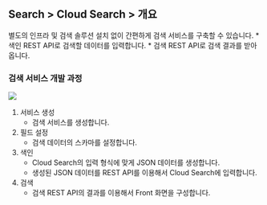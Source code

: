 ## Search > Cloud Search > 개요

별도의 인프라 및 검색 솔루션 설치 없이 간편하게 검색 서비스를 구축할 수 있습니다.
    * 색인 REST API로 검색할 데이터를 입력합니다.
    * 검색 REST API로 검색 결과를 받아옵니다.

### 검색 서비스 개발 과정
![](http://static.toastoven.net/prod_search/block_diagrm-20200113.png?)
1. 서비스 생성
    * 검색 서비스를 생성합니다.
2. 필드 설정
    * 검색 데이터의 스카마를 설정합니다.
3. 색인
    * Cloud Search의 입력 형식에 맞게 JSON 데이터를 생성합니다.
    * 생성된 JSON 데이터를 REST API를 이용해서 Cloud Search에 입력합니다.
4. 검색
    * 검색 REST API의 결과를 이용해서 Front 화면을 구성합니다.
